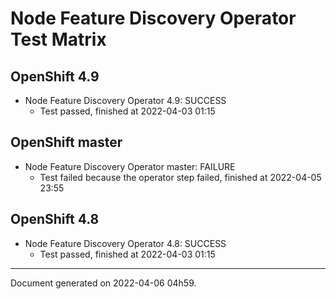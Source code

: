 
Node Feature Discovery Operator Test Matrix
===========================================

OpenShift 4.9
-------------



* Node Feature Discovery Operator 4.9: SUCCESS
  - Test passed, finished at 2022-04-03 01:15

OpenShift master
----------------



* Node Feature Discovery Operator master: FAILURE
  - Test failed because the operator step failed, finished at 2022-04-05 23:55

OpenShift 4.8
-------------



* Node Feature Discovery Operator 4.8: SUCCESS
  - Test passed, finished at 2022-04-03 01:15

---
Document generated on 2022-04-06 04h59.
